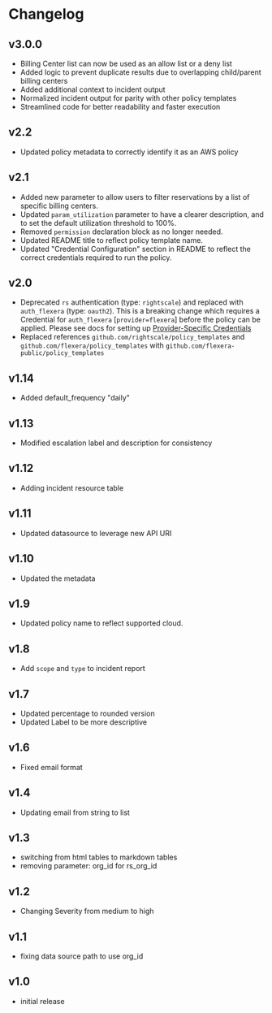 # Changelog

## v3.0.0

- Billing Center list can now be used as an allow list or a deny list
- Added logic to prevent duplicate results due to overlapping child/parent billing centers
- Added additional context to incident output
- Normalized incident output for parity with other policy templates
- Streamlined code for better readability and faster execution

## v2.2

- Updated policy metadata to correctly identify it as an AWS policy

## v2.1

- Added new parameter to allow users to filter reservations by a list of specific billing centers.
- Updated `param_utilization` parameter to have a clearer description, and to set the default utilization threshold to 100%.
- Removed `permission` declaration block as no longer needed.
- Updated README title to reflect policy template name.
- Updated "Credential Configuration" section in README to reflect the correct credentials required to run the policy.

## v2.0

- Deprecated `rs` authentication (type: `rightscale`) and replaced with `auth_flexera` (type: `oauth2`).  This is a breaking change which requires a Credential for `auth_flexera` [`provider=flexera`] before the policy can be applied.  Please see docs for setting up [Provider-Specific Credentials](https://docs.flexera.com/flexera/EN/Automation/ProviderCredentials.htm)
- Replaced references `github.com/rightscale/policy_templates` and `github.com/flexera/policy_templates` with `github.com/flexera-public/policy_templates`

## v1.14

- Added default_frequency "daily"

## v1.13

- Modified escalation label and description for consistency

## v1.12

- Adding incident resource table

## v1.11

- Updated datasource to leverage new API URI

## v1.10

- Updated the metadata

## v1.9

- Updated policy name to reflect supported cloud.

## v1.8

- Add `scope` and `type` to incident report

## v1.7

- Updated percentage to rounded version
- Updated Label to be more descriptive

## v1.6

- Fixed email format

## v1.4

- Updating email from string to list

## v1.3

- switching from html tables to markdown tables
- removing parameter: org_id for rs_org_id

## v1.2

- Changing Severity from medium to high

## v1.1

- fixing data source path to use org_id

## v1.0

- initial release
